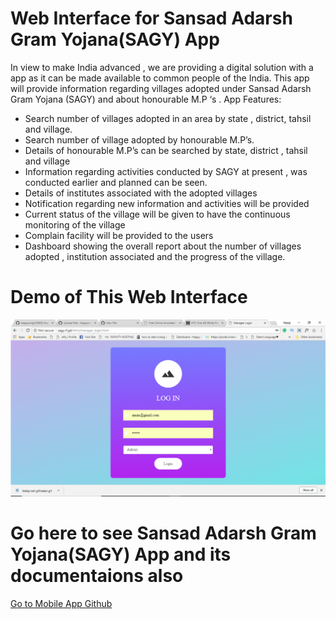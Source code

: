 

# Web Interface for Sansad Adarsh Gram Yojana(SAGY) App 



In view to make India advanced , we are providing a digital solution with a app as it can be made available to common people of the India. This app will provide information regarding villages adopted under Sansad Adarsh Gram Yojana (SAGY) and about honourable M.P ‘s .
App Features: 
* Search number of villages adopted in an area by state , district, tahsil and village.
* Search number of village adopted by honourable M.P’s.
* Details of honourable M.P’s can be searched by state, district , tahsil and village
* Information regarding activities conducted by SAGY at present , was conducted earlier and planned can be seen.
* Details of institutes associated with the adopted villages
* Notification regarding new information and activities will be provided
* Current status of the village will be given to have the continuous monitoring of the village  
* Complain facility will be provided to the users
* Dashboard showing the overall report about the number of villages adopted , institution associated and the progress of the village.
# Demo of  This Web Interface
  <img src="https://github.com/happysingh23828/SAGY-Admin-Manager-WEB-INTERFACE/blob/master/screenshots/sagyweb.gif"></br>
  
# Go here to see  Sansad Adarsh Gram Yojana(SAGY) App  and its documentaions also
<a href="https://github.com/happysingh23828/SAGY-Android-Application">Go to Mobile App Github</a>
